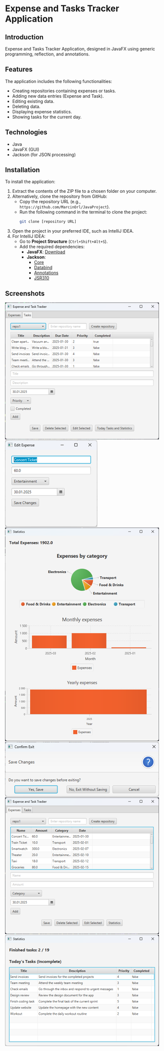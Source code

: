 # Expense and Tasks Tracker Application

## Introduction
Expense and Tasks Tracker Application, designed in JavaFX using generic programming, reflection, and annotations.

## Features
The application includes the following functionalities:
- Creating repositories containing expenses or tasks.
- Adding new data entries (Expense and Task).
- Editing existing data.
- Deleting data.
- Displaying expense statistics.
- Showing tasks for the current day.

## Technologies
- Java
- JavaFX (GUI)
- Jackson (for JSON processing)

## Installation
To install the application:

1. Extract the contents of the ZIP file to a chosen folder on your computer.
2. Alternatively, clone the repository from GitHub:
   - Copy the repository URL (e.g., `https://github.com/MarcinOrl/JavaProject`).
   - Run the following command in the terminal to clone the project:
     ```sh
     git clone [repository URL]
     ```
3. Open the project in your preferred IDE, such as IntelliJ IDEA.
4. For IntelliJ IDEA:
   - Go to **Project Structure** (`Ctrl+Shift+Alt+S`).
   - Add the required dependencies:
     - **JavaFX**: [Download](https://gluonhq.com/products/javafx/)
     - **Jackson**:
       - [Core](https://repo1.maven.org/maven2/com/fasterxml/jackson/core/jackson-core/2.18.2/)
       - [Databind](https://repo1.maven.org/maven2/com/fasterxml/jackson/core/jackson-databind/2.18.2/)
       - [Annotations](https://repo1.maven.org/maven2/com/fasterxml/jackson/core/jackson-annotations/2.18.2/)
       - [JSR310](https://repo1.maven.org/maven2/com/fasterxml/jackson/datatype/jackson-datatype-jsr310/2.18.2/)

## Screenshots

![1.1](https://raw.githubusercontent.com/MarcinOrl/JavaProject/main/screenshots/expenses.png)
![1.2](https://raw.githubusercontent.com/MarcinOrl/JavaProject/main/screenshots/editing.png)
![1.3](https://raw.githubusercontent.com/MarcinOrl/JavaProject/main/screenshots/statistics.png)
![1.4](https://raw.githubusercontent.com/MarcinOrl/JavaProject/main/screenshots/saving.png)
![1.5](https://raw.githubusercontent.com/MarcinOrl/JavaProject/main/screenshots/tasks.png)
![1.6](https://raw.githubusercontent.com/MarcinOrl/JavaProject/main/screenshots/tasks_today.png)

